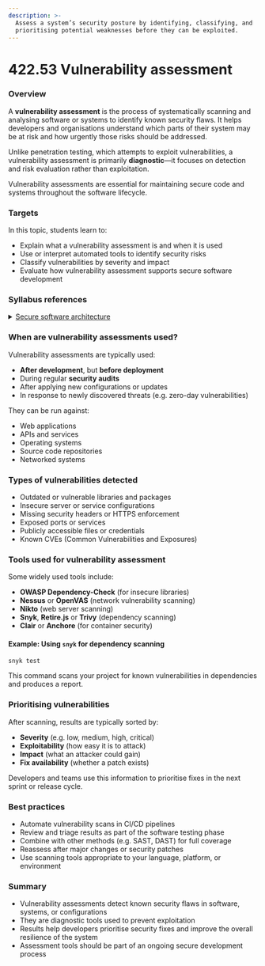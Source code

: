 ```yaml
---
description: >-
  Assess a system’s security posture by identifying, classifying, and
  prioritising potential weaknesses before they can be exploited.
---
```


# 422.53 Vulnerability assessment

### Overview

A **vulnerability assessment** is the process of systematically scanning and analysing software or systems to identify known security flaws. It helps developers and organisations understand which parts of their system may be at risk and how urgently those risks should be addressed.

Unlike penetration testing, which attempts to exploit vulnerabilities, a vulnerability assessment is primarily **diagnostic**—it focuses on detection and risk evaluation rather than exploitation.

Vulnerability assessments are essential for maintaining secure code and systems throughout the software lifecycle.

### Targets

In this topic, students learn to:

* Explain what a vulnerability assessment is and when it is used
* Use or interpret automated tools to identify security risks
* Classify vulnerabilities by severity and impact
* Evaluate how vulnerability assessment supports secure software development

### Syllabus references

<details>

<summary><a href="https://curriculum.nsw.edu.au/learning-areas/tas/software-engineering-11-12-2022/content/year-12/fa039e749d">Secure software architecture</a></summary>

**Developing secure code**

* Apply and evaluate strategies used by software developers to manage the security of programming code, including\
  –  vulnerability assessment

</details>

### When are vulnerability assessments used?

Vulnerability assessments are typically used:

* **After development**, but **before deployment**
* During regular **security audits**
* After applying new configurations or updates
* In response to newly discovered threats (e.g. zero-day vulnerabilities)

They can be run against:

* Web applications
* APIs and services
* Operating systems
* Source code repositories
* Networked systems

### Types of vulnerabilities detected

* Outdated or vulnerable libraries and packages
* Insecure server or service configurations
* Missing security headers or HTTPS enforcement
* Exposed ports or services
* Publicly accessible files or credentials
* Known CVEs (Common Vulnerabilities and Exposures)

### Tools used for vulnerability assessment

Some widely used tools include:

* **OWASP Dependency-Check** (for insecure libraries)
* **Nessus** or **OpenVAS** (network vulnerability scanning)
* **Nikto** (web server scanning)
* **Snyk**, **Retire.js** or **Trivy** (dependency scanning)
* **Clair** or **Anchore** (for container security)

#### Example: Using `snyk` for dependency scanning

```bash
snyk test
```

This command scans your project for known vulnerabilities in dependencies and produces a report.

### Prioritising vulnerabilities

After scanning, results are typically sorted by:

* **Severity** (e.g. low, medium, high, critical)
* **Exploitability** (how easy it is to attack)
* **Impact** (what an attacker could gain)
* **Fix availability** (whether a patch exists)

Developers and teams use this information to prioritise fixes in the next sprint or release cycle.

### Best practices

* Automate vulnerability scans in CI/CD pipelines
* Review and triage results as part of the software testing phase
* Combine with other methods (e.g. SAST, DAST) for full coverage
* Reassess after major changes or security patches
* Use scanning tools appropriate to your language, platform, or environment

### Summary

* Vulnerability assessments detect known security flaws in software, systems, or configurations
* They are diagnostic tools used to prevent exploitation
* Results help developers prioritise security fixes and improve the overall resilience of the system
* Assessment tools should be part of an ongoing secure development process
